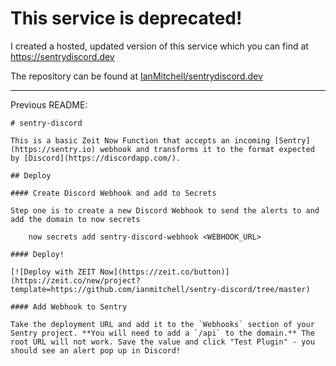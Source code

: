 # This service is deprecated!

I created a hosted, updated version of this service which you can find at https://sentrydiscord.dev

The repository can be found at [IanMitchell/sentrydiscord.dev](https://github.com/ianmitchell/sentrydiscord.dev)

---

Previous README:

```
# sentry-discord

This is a basic Zeit Now Function that accepts an incoming [Sentry](https://sentry.io) webhook and transforms it to the format expected by [Discord](https://discordapp.com/).

## Deploy

#### Create Discord Webhook and add to Secrets

Step one is to create a new Discord Webhook to send the alerts to and add the domain to now secrets

    now secrets add sentry-discord-webhook <WEBHOOK_URL>

#### Deploy!

[![Deploy with ZEIT Now](https://zeit.co/button)](https://zeit.co/new/project?template=https://github.com/ianmitchell/sentry-discord/tree/master)

#### Add Webhook to Sentry

Take the deployment URL and add it to the `Webhooks` section of your Sentry project. **You will need to add a `/api` to the domain.** The root URL will not work. Save the value and click "Test Plugin" - you should see an alert pop up in Discord!
```
